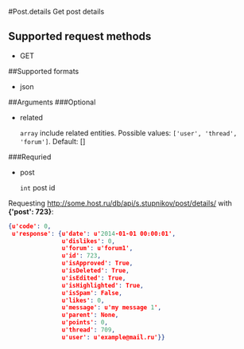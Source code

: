 #Post.details
Get post details

## Supported request methods 
* GET

##Supported formats
* json

##Arguments
###Optional
* related

   ```array``` include related entities. Possible values: ```['user', 'thread', 'forum']```. Default: []


###Requried
* post

   ```int``` post id


Requesting http://some.host.ru/db/api/s.stupnikov/post/details/ with **{'post': 723}**:
```json
{u'code': 0,
 u'response': {u'date': u'2014-01-01 00:00:01',
               u'dislikes': 0,
               u'forum': u'forum1',
               u'id': 723,
               u'isApproved': True,
               u'isDeleted': True,
               u'isEdited': True,
               u'isHighlighted': True,
               u'isSpam': False,
               u'likes': 0,
               u'message': u'my message 1',
               u'parent': None,
               u'points': 0,
               u'thread': 709,
               u'user': u'example@mail.ru'}}
```
